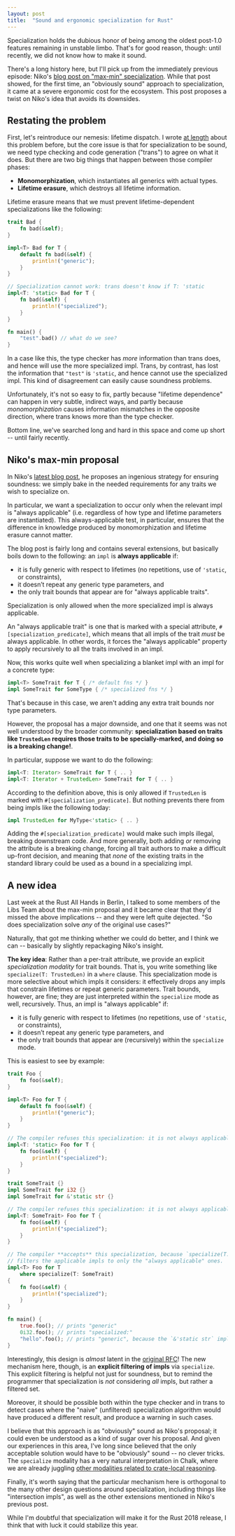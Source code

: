 ```yaml
---
layout: post
title:  "Sound and ergonomic specialization for Rust"
---
```


Specialization holds the dubious honor of being among the oldest post-1.0
features remaining in unstable limbo. That's for good reason, though: until
recently, we did not know how to make it sound.

There's a long history here, but I'll pick up from the immediately previous
episode: Niko's [blog post on "max-min" specialization][maxmin]. While that post
showed, for the first time, an "obviously sound" approach to specialization, it
came at a severe ergonomic cost for the ecosystem. This post proposes a twist on
Niko's idea that avoids its downsides.

[maxmin]: http://smallcultfollowing.com/babysteps/blog/2018/02/09/maximally-minimal-specialization-always-applicable-impls/

## Restating the problem

First, let's reintroduce our nemesis: lifetime dispatch. I
wrote [at length][dispatch] about this problem before, but the core issue is
that for specialization to be sound, we need type checking and code generation ("trans")
to agree on what it does. But there are two big things that happen between those
compiler phases:

- **Monomorphization**, which instantiates all generics with actual types.
- **Lifetime erasure**, which destroys all lifetime information.

[dispatch]: https://aturon.github.io/blog/2017/07/08/lifetime-dispatch/

Lifetime erasure means that we must prevent lifetime-dependent specializations
like the following:

```rust
trait Bad {
    fn bad(&self);
}

impl<T> Bad for T {
    default fn bad(&self) {
        println!("generic");
    }
}

// Specialization cannot work: trans doesn't know if T: 'static
impl<T: 'static> Bad for T {
    fn bad(&self) {
        println!("specialized");
    }
}

fn main() {
    "test".bad() // what do we see?
}
```

In a case like this, the type checker has *more* information than trans does,
and hence will use the more specialized impl. Trans, by contrast, has lost the
information that `"test"` is `'static`, and hence cannot use the specialized
impl. This kind of disagreement can easily cause soundness problems.

Unfortunately, it's not so easy to fix, partly because "lifetime dependence" can
happen in very subtle, indirect ways, and partly because *monomorphization*
causes information mismatches in the opposite direction, where trans knows more
than the type checker.

Bottom line, we've searched long and hard in this space and come up short --
until fairly recently.

## Niko's max-min proposal

In Niko's [latest blog post][maxmin], he proposes an ingenious strategy for
ensuring soundness: we simply bake in the needed requirements for any traits we
wish to specialize on.

In particular, we want a specialization to occur only when the relevant impl is
"always applicable" (i.e. regardless of how type and lifetime parameters are
instantiated). This always-applicable test, in particular, ensures that the
difference in knowledge produced by monomorphization and lifetime erasure cannot
matter.

The blog post is fairly long and contains several extensions, but basically
boils down to the following: an `impl` is **always applicable** if:

- it is fully generic with respect to lifetimes (no repetitions, use of `'static`, or constraints),
- it doesn’t repeat any generic type parameters, and
- the only trait bounds that appear are for "always applicable traits".

Specialization is only allowed when the more specialized impl is always applicable.

An "always applicable trait" is one that is marked with a special attribute,
`#[specialization_predicate]`, which means that all impls of the trait *must* be
always applicable. In other words, it forces the "always applicable" property to
apply recursively to all the traits involved in an impl.

Now, this works quite well when specializing a blanket impl with an impl for a concrete type:

```rust
impl<T> SomeTrait for T { /* default fns */ }
impl SomeTrait for SomeType { /* specialized fns */ }
```

That's because in this case, we aren't adding any extra trait bounds nor type parameters.

However, the proposal has a major downside, and one that it seems was not well
understood by the broader community: **specialization based on traits like
`TrustedLen` requires those traits to be specially-marked, and doing so is a
breaking change!**.

In particular, suppose we want to do the following:

```rust
impl<T: Iterator> SomeTrait for T { .. }
impl<T: Iterator + TrustedLen> SomeTrait for T { .. }
```

According to the definition above, this is only allowed if `TrustedLen` is marked
with `#[specialization_predicate]`. But nothing prevents there from being impls
like the following today:

```rust
impl TrustedLen for MyType<'static> { .. }
```

Adding the `#[specialization_predicate]` would make such impls illegal, breaking
downstream code. And more generally, both adding *or* removing the attribute is
a breaking change, forcing all trait authors to make a difficult up-front
decision, and meaning that *none* of the existing traits in the standard library
could be used as a bound in a specializing impl.

## A new idea

Last week at the Rust All Hands in Berlin, I talked to some members of the Libs
Team about the max-min proposal and it became clear that they'd missed the above
implications -- and they were left quite dejected. "So does specialization solve
*any* of the original use cases?"

Naturally, that got me thinking whether we could do better, and I think we can
-- basically by slightly repackaging Niko's insight.

**The key idea**: Rather than a per-trait attribute, we provide an explicit
*specialization modality* for trait bounds. That is, you write something like
`specialize(T: TrustedLen)` in a `where` clause. This specialization mode is more
selective about which impls it considers: it effectively drops any impls that
constrain lifetimes or repeat generic parameters. Trait bounds, however, are
fine; they are just interpreted within the `specialize` mode as well,
recursively. Thus, an impl is "always applicable" if:

- it is fully generic with respect to lifetimes (no repetitions, use of `'static`, or constraints),
- it doesn’t repeat any generic type parameters, and
- the only trait bounds that appear are (recursively) within the `specialize` mode.

This is easiest to see by example:

```rust
trait Foo {
    fn foo(&self);
}

impl<T> Foo for T {
    default fn foo(&self) {
        println!("generic");
    }
}

// The compiler refuses this specialization: it is not always applicable
impl<T: 'static> Foo for T {
    fn foo(&self) {
        println!("specialized");
    }
}

trait SomeTrait {}
impl SomeTrait for i32 {}
impl SomeTrait for &'static str {}

// The compiler refuses this specialization: it is not always applicable
impl<T: SomeTrait> Foo for T {
    fn foo(&self) {
        println!("specialized");
    }
}

// The compiler **accepts** this specialization, because `specialize(T: SomeTrait)`
// filters the applicable impls to only the "always applicable" ones.
impl<T> Foo for T
    where specialize(T: SomeTrait)
{
    fn foo(&self) {
        println!("specialized");
    }
}

fn main() {
    true.foo(); // prints "generic"
    0i32.foo(); // prints "specialized:"
    "hello".foo(); // prints "generic", because the `&'static str` impl for `SomeTrait` is ignored
}
```

Interestingly, this design is *almost* latent in the [original RFC]! The new
mechanism here, though, is an **explicit filtering of impls** via
`specialize`. This explicit filtering is helpful not just for soundness, but to
remind the programmer that specialization is *not* considering *all* impls, but
rather a filtered set.

Moreover, it should be possible both within the type checker and in trans to
detect cases where the "naive" (unfiltered) specialization algorithm would have
produced a different result, and produce a warning in such cases.

[original RFC]: https://github.com/rust-lang/rfcs/pull/1210

I believe that this approach is as "obviously" sound as Niko's proposal; it
could even be understood as a kind of sugar over his proposal. And given our
experiences in this area, I've long since believed that the only acceptable
solution would have to be "obviously" sound -- no clever tricks. The
`specialize` modality has a very natural interpretation in Chalk, where we are
already juggling [other modalities related to crate-local reasoning][negative].

[negative]: https://aturon.github.io/2017/04/24/negative-chalk/

Finally, it's worth saying that the particular mechanism here is orthogonal to
the many other design questions around specialization, including things like
"intersection impls", as well as the other extensions mentioned in Niko's
previous post.

While I'm doubtful that specialization will make it for the Rust 2018 release, I
think that with luck it could stabilize this year.
